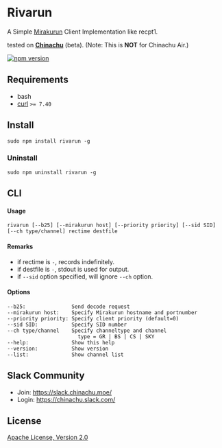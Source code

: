 # Rivarun
A Simple [Mirakurun](https://github.com/kanreisa/Mirakurun) Client Implementation like recpt1.

tested on **[Chinachu](https://chinachu.moe/)** (beta). (Note: This is **NOT** for Chinachu Air.)

[![npm version][npm-img]][npm-url]

## Requirements

* bash
* [curl](https://curl.haxx.se/) `>= 7.40`

## Install

```
sudo npm install rivarun -g
```

### Uninstall

```
sudo npm uninstall rivarun -g
```

## CLI

#### Usage

```
rivarun [--b25] [--mirakurun host] [--priority priority] [--sid SID] [--ch type/channel] rectime destfile
```

#### Remarks

* if rectime  is `-`, records indefinitely.
* if destfile is `-`, stdout is used for output.
* if `--sid` option specified, will ignore `--ch` option.

#### Options

```
--b25:               Send decode request
--mirakurun host:    Specify Mirakurun hostname and portnumber
--priority priority: Specify client priority (default=0)
--sid SID:           Specify SID number
--ch type/channel    Specify channeltype and channel
                       type = GR | BS | CS | SKY
--help:              Show this help
--version:           Show version
--list:              Show channel list
```

## Slack Community

* Join: https://slack.chinachu.moe/
* Login: https://chinachu.slack.com/

## License

[Apache License, Version 2.0](LICENSE)

[npm-img]: https://img.shields.io/npm/v/rivarun.svg
[npm-url]: https://npmjs.org/package/rivarun